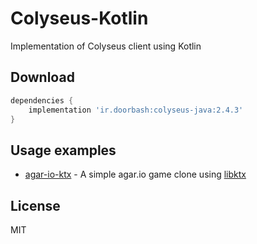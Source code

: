 # Colyseus-Kotlin

Implementation of Colyseus client using Kotlin

## Download

```groovy
dependencies {
    implementation 'ir.doorbash:colyseus-java:2.4.3'
}
```

## Usage examples
- [agar-io-ktx](https://github.com/doorbash/agar-io-ktx) - A simple agar.io game clone using [libktx](https://libktx.github.io/)

## License

MIT
